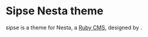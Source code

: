 Sipse Nesta theme
=================

sipse is a theme for Nesta, a [Ruby CMS](nesta), designed by
<insert your name here>.

[nesta]: http://effectif.com/nesta
